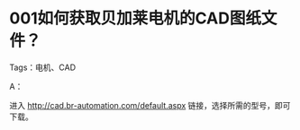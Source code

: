 # 001如何获取贝加莱电机的CAD图纸文件？

Tags：电机、CAD

A：

进入 http://cad.br-automation.com/default.aspx 链接，选择所需的型号，即可下载。
